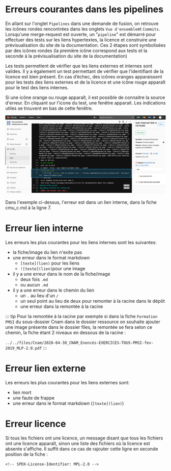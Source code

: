 # Erreurs courantes dans les pipelines
<!-- SPDX-License-Identifier: MPL-2.0 -->

En allant sur l'onglet `Pipelines` dans une demande de fusion, on retrouve les icônes rondes rencontrées dans les onglets `Vue d'ensemble`et `Commits`. 
Lorsqu'une merge-request est ouverte, un "`pipeline`" est démarré pour effectuer des tests sur les liens hypertextes, la licence et construire une prévisualisation du site de la documentation. Ces 2 étapes sont symbolisées par des icônes rondes (la première icône correspond aux tests et la seconde à la prévisualisation du site de la documentation)

Les tests permettent de vérifier que les liens externes et internes sont valides. Il y a également un test permettant de vérifier que l'identifiant de la licence est bien présent. En cas d’échec, des icônes oranges apparaissent pour les tests des liens externes et de la licence et une icône rouge apparaît pour le test des liens internes. 

Si une icône orange ou rouge apparaît, il est possible de connaitre la source d'erreur. En cliquant sur l'icone du test, une fenêtre apparait. Les indications utiles se trouvent en bas de cette fenêtre.

<p style="text-align:center;">
<img src="../../files/images/tutoriel_gitlab/2020-05-20_HDH_erreur-lien-int_MLP-2.0.png" alt="wip" width="1000"/>
</p>

Dans l'exemple ci-dessus, l'erreur est dans un lien interne, dans la fiche cmu_c.md à la ligne 7. 

# Erreur lien interne
Les erreurs les plus courantes pour les liens internes sont les suivantes:
- la fiche/image du lien n'exite pas
- une erreur dans le format markdown 
    - `[texte](lien)` pour les liens
    - `![texte](lien)`pour une image
- il y a une erreur dans le nom de la fiche/image 
    - deux fois `.md` 
    - ou aucun `.md`
- il y a une erreur dans le chemin du lien 
    - un `.` au lieu d'un `/`
    - un seul point au lieu de deux pour remonter à la racine dans le dépôt
    - une erreur dans la remontée à la racine
    
::: tip
Pour la remontée à la racine par exemple si dans la fiche `Formation PMSI` du sous-dossier Cnam dans le dossier ressource on souhaite ajouter une image présente dans le dossier files, la remontée se fera selon ce chemin, la fiche étant 2 niveaux en dessous de la racine :

`../../files/Cnam/2020-04-30_CNAM_Enoncés-EXERCICES-TOUS-PMSI-fev-2019_MLP-2.0.pdf`
:::

# Erreur lien externe
Les erreurs les plus courantes pour les liens externes sont:
- lien mort
- une faute de frappe
- une erreur dans le format markdown (`[texte](lien)`)

# Erreur licence
Si tous les fichiers ont une licence, un message disant que tous les fichiers ont une licence apparaît, sinon une liste des fichiers où la licence est absente s'affiche. Il suffit dans ce cas de rajouter cette ligne en seconde position de la fiche :

```
<!-- SPDX-License-Identifier: MPL-2.0 -->
```


